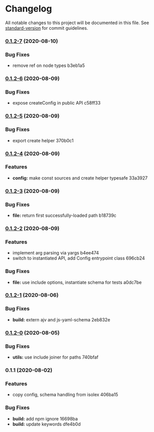 # Changelog

All notable changes to this project will be documented in this file. See [standard-version](https://github.com/conventional-changelog/standard-version) for commit guidelines.

### [0.1.2-7](///compare/v0.1.2-6...v0.1.2-7) (2020-08-10)


### Bug Fixes

* remove ref on node types b3eb1a5

### [0.1.2-6](///compare/v0.1.2-5...v0.1.2-6) (2020-08-09)


### Bug Fixes

* expose createConfig in public API c58ff33

### [0.1.2-5](///compare/v0.1.2-4...v0.1.2-5) (2020-08-09)


### Bug Fixes

* export create helper 370b0c1

### [0.1.2-4](///compare/v0.1.2-3...v0.1.2-4) (2020-08-09)


### Features

* **config:** make const sources and create helper typesafe 33a3927

### [0.1.2-3](///compare/v0.1.2-2...v0.1.2-3) (2020-08-09)


### Bug Fixes

* **file:** return first successfully-loaded path b18739c

### [0.1.2-2](///compare/v0.1.2-1...v0.1.2-2) (2020-08-09)


### Features

* implement arg parsing via yargs b4ee474
* switch to instantiated API, add Config entrypoint class 696cb24


### Bug Fixes

* **file:** use include options, instantiate schema for tests a0dc7be

### [0.1.2-1](///compare/v0.1.2-0...v0.1.2-1) (2020-08-06)


### Bug Fixes

* **build:** extern ajv and js-yaml-schema 2eb832e

### [0.1.2-0](///compare/v0.1.1...v0.1.2-0) (2020-08-05)


### Bug Fixes

* **utils:** use include joiner for paths 740bfaf

### 0.1.1 (2020-08-02)


### Features

* copy config, schema handling from isolex 406ba15


### Bug Fixes

* **build:** add npm ignore 16698ba
* **build:** update keywords dfe4b0d
